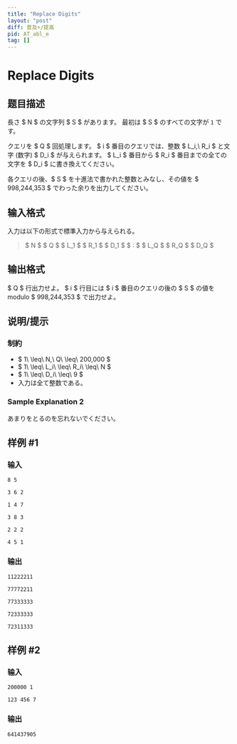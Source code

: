 ```yaml
---
title: "Replace Digits"
layout: "post"
diff: 普及+/提高
pid: AT_abl_e
tag: []
---
```


# Replace Digits

## 题目描述

[problemUrl]: https://atcoder.jp/contests/abl/tasks/abl_e

長さ $ N $ の文字列 $ S $ があります。 最初は $ S $ のすべての文字が `1` です。

クエリを $ Q $ 回処理します。 $ i $ 番目のクエリでは、整数 $ L_i,\ R_i $ と文字 (数字) $ D_i $ が与えられます。 $ L_i $ 番目から $ R_i $ 番目までの全ての文字を $ D_i $ に書き換えてください。

各クエリの後、$ S $ を十進法で書かれた整数とみなし、その値を $ 998,244,353 $ でわった余りを出力してください。

## 输入格式

入力は以下の形式で標準入力から与えられる。

> $ N $ $ Q $ $ L_1 $ $ R_1 $ $ D_1 $ $ : $ $ L_Q $ $ R_Q $ $ D_Q $

## 输出格式

$ Q $ 行出力せよ。 $ i $ 行目には $ i $ 番目のクエリの後の $ S $ の値を modulo $ 998,244,353 $ で出力せよ。

## 说明/提示

### 制約

- $ 1\ \leq\ N,\ Q\ \leq\ 200,000 $
- $ 1\ \leq\ L_i\ \leq\ R_i\ \leq\ N $
- $ 1\ \leq\ D_i\ \leq\ 9 $
- 入力は全て整数である。

### Sample Explanation 2

あまりをとるのを忘れないでください。

## 样例 #1

### 输入

```
8 5
3 6 2
1 4 7
3 8 3
2 2 2
4 5 1
```

### 输出

```
11222211
77772211
77333333
72333333
72311333
```

## 样例 #2

### 输入

```
200000 1
123 456 7
```

### 输出

```
641437905
```

